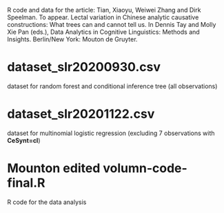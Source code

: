 R code and data for the article:
Tian, Xiaoyu, Weiwei Zhang and Dirk Speelman. To appear. Lectal variation in Chinese analytic causative constructions: What trees can and cannot tell us. In Dennis Tay and Molly Xie Pan (eds.), Data Analytics in Cognitive Linguistics: Methods and Insights. Berlin/New York: Mouton de Gruyter.

# dataset_slr20200930.csv
dataset for random forest and conditional inference tree (all observations)

# dataset_slr20201122.csv
dataset for multinomial logistic regression (excluding 7 observations with **CeSynt=cl**)

# Mounton edited volumn-code-final.R
R code for the data analysis

